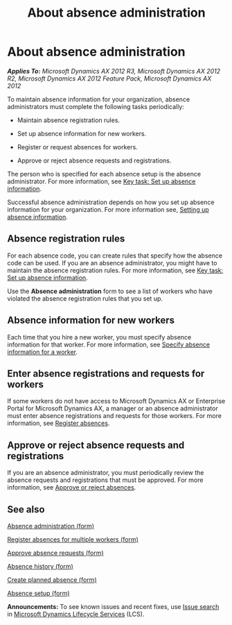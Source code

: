 ﻿---
title: About absence administration
TOCTitle: About absence administration
ms:assetid: 7cb4bc85-f228-4644-857f-2e1fe2440e2b
ms:mtpsurl: https://technet.microsoft.com/en-us/library/Aa571521(v=AX.60)
ms:contentKeyID: 36966731
ms.date: 04/18/2014
mtps_version: v=AX.60
---

# About absence administration 


_**Applies To:** Microsoft Dynamics AX 2012 R3, Microsoft Dynamics AX 2012 R2, Microsoft Dynamics AX 2012 Feature Pack, Microsoft Dynamics AX 2012_

To maintain absence information for your organization, absence administrators must complete the following tasks periodically:

  - Maintain absence registration rules.

  - Set up absence information for new workers.

  - Register or request absences for workers.

  - Approve or reject absence requests and registrations.

The person who is specified for each absence setup is the absence administrator. For more information, see [Key task: Set up absence information](key-task-set-up-absence-information.md).

Successful absence administration depends on how you set up absence information for your organization. For more information see, [Setting up absence information](setting-up-absence-information.md).

## Absence registration rules

For each absence code, you can create rules that specify how the absence code can be used. If you are an absence administrator, you might have to maintain the absence registration rules. For more information, see [Key task: Set up absence information](key-task-set-up-absence-information.md).

Use the **Absence administration** form to see a list of workers who have violated the absence registration rules that you set up.

## Absence information for new workers

Each time that you hire a new worker, you must specify absence information for that worker. For more information, see [Specify absence information for a worker](specify-absence-information-for-a-worker.md).

## Enter absence registrations and requests for workers

If some workers do not have access to Microsoft Dynamics AX or Enterprise Portal for Microsoft Dynamics AX, a manager or an absence administrator must enter absence registrations and requests for those workers. For more information, see [Register absences](register-absences.md).

## Approve or reject absence requests and registrations

If you are an absence administrator, you must periodically review the absence requests and registrations that must be approved. For more information, see [Approve or reject absences](approve-or-reject-absences.md).

## See also

[Absence administration (form)](https://technet.microsoft.com/en-us/library/aa556694\(v=ax.60\))

[Register absences for multiple workers (form)](https://technet.microsoft.com/en-us/library/aa554509\(v=ax.60\))

[Approve absence requests (form)](https://technet.microsoft.com/en-us/library/aa500373\(v=ax.60\))

[Absence history (form)](https://technet.microsoft.com/en-us/library/aa582545\(v=ax.60\))

[Create planned absence (form)](https://technet.microsoft.com/en-us/library/aa618740\(v=ax.60\))

[Absence setup (form)](https://technet.microsoft.com/en-us/library/aa583231\(v=ax.60\))

  
**Announcements:** To see known issues and recent fixes, use [Issue search](http://go.microsoft.com/fwlink/?linkid=389258) in [Microsoft Dynamics Lifecycle Services](http://go.microsoft.com/fwlink/?linkid=306505) (LCS).

